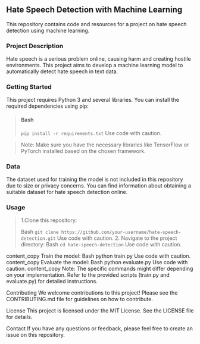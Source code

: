 ## Hate Speech Detection with Machine Learning
This repository contains code and resources for a project on hate speech detection using machine learning.

### Project Description
Hate speech is a serious problem online, causing harm and creating hostile environments. This project aims to develop a machine learning model to automatically detect hate speech in text data.

### Getting Started
This project requires Python 3 and several libraries. You can install the required dependencies using pip:

> #### Bash
> `pip install -r requirements.txt`
> Use code with caution.


> Note: Make sure you have the necessary libraries like TensorFlow or PyTorch installed based on the chosen framework.

### Data
The dataset used for training the model is not included in this repository due to size or privacy concerns. You can find information about obtaining a suitable dataset for hate speech detection online.

### Usage
> 1.Clone this repository:
> 
> Bash
> `git clone https://github.com/your-username/hate-speech-detection.git`
> Use code with caution.
> 2. Navigate to the project directory:
> Bash
> `cd hate-speech-detection`
> Use code with caution.

content_copy
Train the model:
Bash
python train.py
Use code with caution.
content_copy
Evaluate the model:
Bash
python evaluate.py
Use code with caution.
content_copy
Note: The specific commands might differ depending on your implementation. Refer to the provided scripts (train.py and evaluate.py) for detailed instructions.

Contributing
We welcome contributions to this project! Please see the CONTRIBUTING.md file for guidelines on how to contribute.

License
This project is licensed under the MIT License. See the LICENSE file for details.

Contact
If you have any questions or feedback, please feel free to create an issue on this repository.
